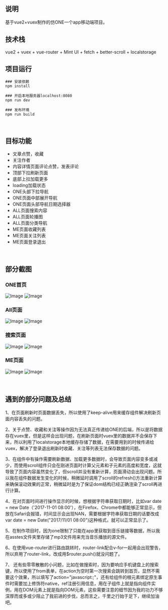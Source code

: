 ## 说明

基于vue2+vuex制作的仿ONE一个app移动端项目。
<br/>

## 技术栈

vue2 + vuex + vue-router + Mint UI + fetch + better-scroll + localstorage
<br/>

## 项目运行

```
### 安装依赖
npm install

### 开启本地服务器localhost:8080
npm run dev

### 发布环境
npm run build

```
<br/>

## 目标功能

- 文章点赞，收藏
- 关注作者
- 内容详情页面评论点赞，发表评论
- 顶部下拉刷新页面
- 底部上拉加载更多
- loading加载状态
- ONE头部下拉导航
- ONE页面中部展开导航
- ONE页面头部导航日期选择器
- ALL页面搜索内容
- ALL页面轮播图
- ALL页面分类导航
- ME页面收藏列表
- ME页面关注列表
- ME页面登录退出
<br/>

## 部分截图

### ONE首页

![Image](https://github.com/A1man/vue-project/blob/master/src/assets/effect/ONE.jpg)
![Image](https://github.com/A1man/vue-project/blob/master/src/assets/effect/ONE.gif)

### All页面

![Image](https://github.com/A1man/vue-project/blob/master/src/assets/effect/ALL.jpg)
![Image](https://github.com/A1man/vue-project/blob/master/src/assets/effect/ALL.gif)



### 搜索页面

![Image](https://github.com/A1man/vue-project/blob/master/src/assets/effect/search.jpg)
![Image](https://github.com/A1man/vue-project/blob/master/src/assets/effect/search.gif)

### ME页面

![Image](https://github.com/A1man/vue-project/blob/master/src/assets/effect/ME.jpg)
![Image](https://github.com/A1man/vue-project/blob/master/src/assets/effect/ME.gif)
<br/>
<br/>
<br/>

## 遇到的部分问题及总结

1、在页面刷新时页面数据丢失，所以使用了keep-alive用来缓存组件解决刷新页面内容丢失的问题。

2、关于点赞、收藏和关注等操作因为无法真正传递给ONE的后端，所以是将数据存在vuex里，但是这样会出现问题，在刷新页面时vuex里的数据并不会保存下来，所以利用了localstorage本地缓存存储了数据，在需要用到的时候传递给vuex，解决了登录退出刷新时收藏、关注等列表无法保存数据的问题。

3、在组件中有操作需要刷新数据、加载更多数据时，会导致页面内容变多或减少，而使用scroll组件只会在刚进页面时计算父元素和子元素的高度和宽度，这就导致了页面内容虽然变化了，但scroll并没有重新计算，页面滑动会出现问题。所以我在组件数据发生变化的时候，稍微延时调用了scroll的refresh()方法重新计算来确保滚动效果的正常，稍微延时是为了保证dom结构已经正确渲染了scroll再进行计算。

4、在对页面时间进行操作显示的时候，想根据字符串获取日期时，比如var date = new Date（'2017-11-01 08:00'），在Firefox、Chrome中都能够正常显示，但放在Safari会报错，时间显示会出现NAN，需要根据字符串获取日期的话要改成var date = new Date("2017/11/01 08:00")这种格式，就可以正常显示了。  

5、在制作项目时，因为one限制了只能在app里获取到音乐链接等数据，所以我在asstes文件夹里存储了mp3文件用来充当音乐播放的源文件。

6、在使用vue-router进行路由跳转时，router-link配合v-for一起用会出现警告，所以弃用了router-link，改成用$router.push()就没问题了。

7、 还有些零零散散的小问题，比如在做搜索时，因为要响应手机键盘上的搜索键，所以使用了from表单，在action为空时第一次搜索会跳转到首页，显然不需要这个效果，所以填写了action="javascript:;"，还有给组件的根元素绑定原生事件时需要加上修饰符native，ref注册引用信息，用在子组件上就是指向组件实例，用在DOM元素上就是指向DOM元素，这些需要注意的细节因为我的功力不够深厚而或多或少阻止了我前进的步伐，总而言之，千里之行始于足下，继续加油吧。